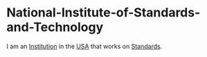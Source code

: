 # National-Institute-of-Standards-and-Technology

I am an [Institution](600097.md) in the [USA](141000004.md) that works on [Standards](60047.md).